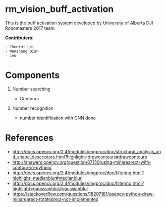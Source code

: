 # rm_vision_buff_activation
This is the buff activation system developed by University of Alberta DJI Robomasters 2017 team.

**Contributers**:

	- Chenrui Lei
	- Wenzhang Qian
	- Leo



# Components

1. Number searching
	- Contours

2. Number recognition
	- number identification with CNN done



# References

- http://docs.opencv.org/2.4/modules/imgproc/doc/structural_analysis_and_shape_descriptors.html?highlight=drawcontours#drawcontours
- http://answers.opencv.org/question/67150/using-minarearect-with-contour-in-python/
- http://docs.opencv.org/2.4/modules/imgproc/doc/filtering.html?highlight=medianblur#medianblur
- http://docs.opencv.org/2.4/modules/imgproc/doc/filtering.html?highlight=gaussianblur#gaussianblur
- https://stackoverflow.com/questions/18207181/opencv-python-draw-minarearect-rotatedrect-not-implemented



